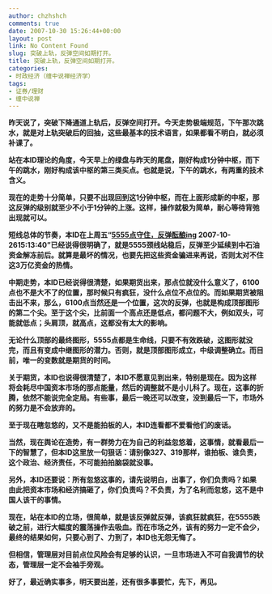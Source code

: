 ```yaml
---
author: chzhshch
comments: true
date: 2007-10-30 15:26:44+00:00
layout: post
link: No Content Found
slug: 突破上轨，反弹空间如期打开。
title: 突破上轨，反弹空间如期打开。
categories:
- 时政经济（缠中说禅经济学）
tags:
- 证券/理财
- 缠中说禅
---
```


			

**昨天说了，突破下降通道上轨后，反弹空间打开。今天走势极端规范，下午那次跳水，就是对上轨突破后的回抽，这些最基本的技术语言，如果都看不明白，就必须补课了。**

**站在本ID理论的角度，今天早上的绿盘与昨天的尾盘，刚好构成1分钟中枢，而下午的跳水，刚好构成该中枢的第三类买点。也就是说，下午的跳水，有两重的技术含义。**

**现在的走势十分简单，只要不出现回到这1分钟中枢，而在上面形成新的中枢，那这反弹的级别就至少不小于1分钟的上涨。这样，操作就极为简单，耐心等待背弛出现就可以。**

**短线总体的节奏，本ID在上周五“[5555点守住，反弹酝酿ing](http://blog.sina.com.cn/s/blog_486e105c01000e81.html) 2007-10-2615:13:40”已经说得很明确了，就是5555颈线站稳后，反弹至少延续到中石油资金解冻前后。就算是最坏的情况，也要先把这些资金骗进来再说，否则太对不住这3万亿资金的热情。**

**中期走势，本ID已经说得很清楚，如果期货出来，那点位就没什么意义了，6100点也不是大不了的位置，那时候只有疯狂，没什么点位不点位的。而如果期货被阻击出不来，那么，6100点当然还是一个位置，这次的反弹，也就是构成顶部图形的第二个尖。至于这个尖，比前面一个高点还是低点，都问题不大，例如双头，可能就低点；头肩顶，就高点，这都没有太大的影响。**

**无论什么顶部的最终图形，5555点都是生命线，只要不有效跌破，这图形就没完，而且有变成中继图形的潜力。否则，就是顶部图形成立，中级调整确立。而目前，唯一的变数就是期货的时间。**

**关于期货，本ID也说得很清楚了，本ID不愿意见到出来，特别是现在。因为这样将会耗尽中国资本市场的那点能量，然后的调整就不是小儿科了。现在，这事的折腾，依然不能说完全定局。有些事，最后一晚还可以改变，没到最后一下，市场外的努力是不会放弃的。**

**至于现在瞎忽悠的，又不是能拍板的人，本ID连看都不爱看他们的废话。**

**当然，现在舆论在造势，有一群势力在为自己的利益忽悠着，这事情，就看最后一下的智慧了，但本ID这里放一句狠话：请别像327、319那样，谁拍板、谁负责，这个政治、经济责任，不可能拍拍脑袋就没事。**

**另外，本ID还要说：所有忽悠这事的，请先说明白，出事了，你们负责吗？如果由此把资本市场和经济搞砸了，你们负责吗？不负责，为了名利而忽悠，这不是中国人该干的事情。**

**现在，站在本ID的立场，很简单，就是该反弹就反弹，该疯狂就疯狂，在5555跌破之前，进行大幅度的震荡操作去吸血。而在市场之外，该有的努力一定不会少，最终的结果如何，只要心到了、力到了，本ID也无怨无悔了。**

**但相信，管理层对目前点位风险会有足够的认识，一旦市场进入不可自我调节的状态，管理层一定不会袖手旁观。**

**好了，最近确实事多，明天要出差，还有很多事要忙，先下，再见。**

